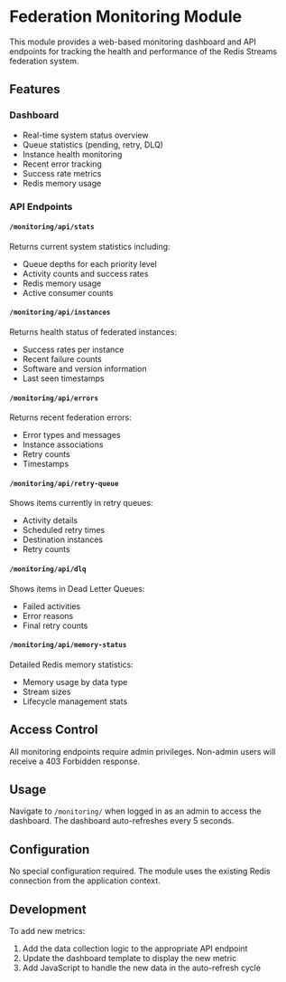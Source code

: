 # Federation Monitoring Module

This module provides a web-based monitoring dashboard and API endpoints for tracking the health and performance of the Redis Streams federation system.

## Features

### Dashboard
- Real-time system status overview
- Queue statistics (pending, retry, DLQ)
- Instance health monitoring
- Recent error tracking
- Success rate metrics
- Redis memory usage

### API Endpoints

#### `/monitoring/api/stats`
Returns current system statistics including:
- Queue depths for each priority level
- Activity counts and success rates
- Redis memory usage
- Active consumer counts

#### `/monitoring/api/instances`
Returns health status of federated instances:
- Success rates per instance
- Recent failure counts
- Software and version information
- Last seen timestamps

#### `/monitoring/api/errors`
Returns recent federation errors:
- Error types and messages
- Instance associations
- Retry counts
- Timestamps

#### `/monitoring/api/retry-queue`
Shows items currently in retry queues:
- Activity details
- Scheduled retry times
- Destination instances
- Retry counts

#### `/monitoring/api/dlq`
Shows items in Dead Letter Queues:
- Failed activities
- Error reasons
- Final retry counts

#### `/monitoring/api/memory-status`
Detailed Redis memory statistics:
- Memory usage by data type
- Stream sizes
- Lifecycle management stats

## Access Control

All monitoring endpoints require admin privileges. Non-admin users will receive a 403 Forbidden response.

## Usage

Navigate to `/monitoring/` when logged in as an admin to access the dashboard. The dashboard auto-refreshes every 5 seconds.

## Configuration

No special configuration required. The module uses the existing Redis connection from the application context.

## Development

To add new metrics:
1. Add the data collection logic to the appropriate API endpoint
2. Update the dashboard template to display the new metric
3. Add JavaScript to handle the new data in the auto-refresh cycle